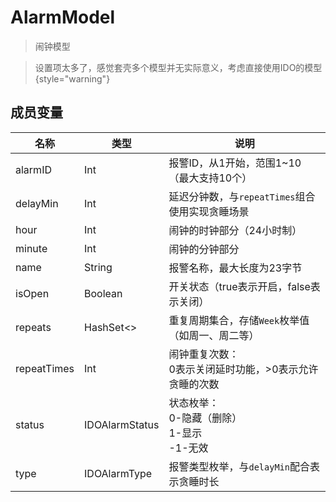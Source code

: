 <show-structure depth="2"/>

# AlarmModel

> 闹钟模型

> 设置项太多了，感觉套壳多个模型并无实际意义，考虑直接使用IDO的模型
> {style="warning"}

## 成员变量

| 名称          | 类型                   | 说明                                 |
|-------------|----------------------|------------------------------------|
| alarmID     | Int                  | 报警ID，从1开始，范围1~10（最大支持10个）          |
| delayMin    | Int                  | 延迟分钟数，与`repeatTimes`组合使用实现贪睡场景     |
| hour        | Int                  | 闹钟的时钟部分（24小时制）                     |
| minute      | Int                  | 闹钟的分钟部分                            |
| name        | String               | 报警名称，最大长度为23字节                     |
| isOpen      | Boolean              | 开关状态（true表示开启，false表示关闭）           |
| repeats     | HashSet<[](Week.md)> | 重复周期集合，存储`Week`枚举值（如周一、周二等）        |
| repeatTimes | Int                  | 闹钟重复次数：<br>0表示关闭延时功能，>0表示允许贪睡的次数   |
| status      | IDOAlarmStatus       | 状态枚举：<br>0-隐藏（删除）<br>1-显示<br>-1-无效 |
| type        | IDOAlarmType         | 报警类型枚举，与`delayMin`配合表示贪睡时长         |
